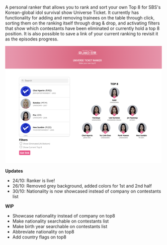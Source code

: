 A personal ranker that allows you to rank and sort your own Top 8 for SBS's Korean-global idol survival show Universe Ticket. It currently has functionality for adding and removing trainees on the table through click, sorting them on the ranking itself through drag & drop, and activating filters that show which contestants have been eliminated or currently hold a top 8 position. It is also possible to save a link of your current ranking to revisit it as the episodes progress. 

![Screenshot](screenshot.png)

<b>Updates</b>
* 24/10: Ranker is live!
* 26/10: Removed grey background, added colors for 1st and 2nd half
* 30/10: Nationality is now showcased instead of company on contestants list

<b>WIP</b>
* Showcase nationality instead of company on top8
* Make nationality searchable on contestants list
* Make birth year searchable on contestants list
* Abbreviate nationality on top8
* Add country flags on top8